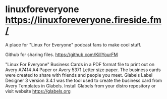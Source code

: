 # linuxforeveryone  https://linuxforeveryone.fireside.fm/
A place for "Linux For Everyone" podcast fans to make cool stuff. 

Github for sharing files.   https://github.com/KillYourFM 

"Linux For Everyone" Business Cards in a PDF format file to print out 
on Avery A7414 A4 Paper or Avery 5371 Letter size paper.  The business 
cards were created to share with friends and people you meet.  Glabels 
Label Designer 3 version 3.4.1 was the tool used to create the business 
card from Avery Templates in Glabels.    Install Glabels from your 
distro repository or visit website https://glabels.org 
